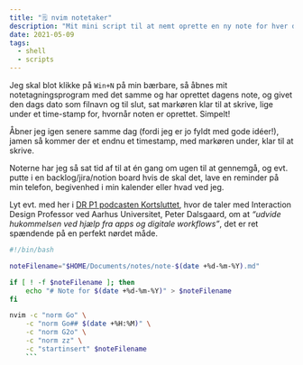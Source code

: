 ```yaml
---
title: "🗒️ nvim notetaker"
description: "Mit mini script til at nemt oprette en ny note for hver dag, og gå direkte til den med `mod+n`"
date: 2021-05-09
tags:
  - shell
  - scripts
---
```


Jeg skal blot klikke på `Win+N` på min bærbare, så åbnes mit notetagningsprogram med det samme og har oprettet dagens note, og givet den dags dato som filnavn og til slut, sat markøren klar til at skrive, lige under et time-stamp for, hvornår noten er oprettet. Simpelt!

Åbner jeg igen senere samme dag (fordi jeg er jo fyldt med gode idéer!), jamen så kommer der et endnu et timestamp, med markøren under, klar til at skrive.

Noterne har jeg så sat tid af til at én gang om ugen til at gennemgå, og evt. putte i en backlog/jira/notion board hvis de skal det, lave en reminder på min telefon, begivenhed i min kalender eller hvad ved jeg.

Lyt evt. med her i [DR P1 podcasten Kortsluttet](https://www.dr.dk/lyd/p1/kortsluttet/kortsluttet-68), hvor de taler med Interaction Design Professor ved Aarhus Universitet, Peter Dalsgaard, om at _“udvide hukommelsen ved hjælp fra apps og digitale workflows”_, det er ret spændende på en perfekt nørdet måde.

````bash
#!/bin/bash

noteFilename="$HOME/Documents/notes/note-$(date +%d-%m-%Y).md"

if [ ! -f $noteFilename ]; then
	echo "# Note for $(date +%d-%m-%Y)" > $noteFilename
fi

nvim -c "norm Go" \
	-c "norm Go## $(date +%H:%M)" \
	-c "norm G2o" \
	-c "norm zz" \
	-c "startinsert" $noteFilename
    ```
````
